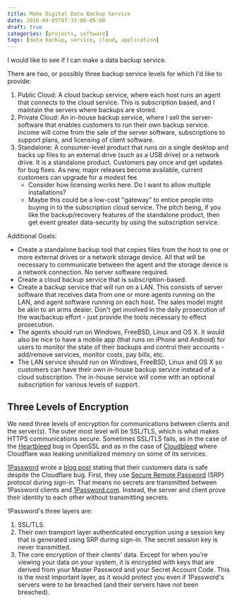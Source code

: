 ```yaml
---
title: Make Digital Data Backup Service
date: 2016-09-05T07:33:00-05:00
draft: true
categories: [projects, software]
tags: [data backup, service, cloud, application]
---
```


I would like to see if I can make a data backup service.
<!--more-->

There are two, or possibly three backup service levels for which I'd like to provide:

1. Public Cloud: A cloud backup service, where each host runs an agent that connects to the cloud service. This is subscription based, and I maintain the servers where backups are stored.
1. Private Cloud: An in-house backup service, where I sell the server-software that enables customers to run their own backup service. Income will come from the sale of the server software, subscriptions to support plans, and licensing of client software.
1. Standalone: A consumer-level product that runs on a single desktop and backs up files to an external drive (such as a USB drive) or a network drive. It is a standalone product. Customers pay once and get updates for bug fixes. As new, major releases become available, current customers can upgrade for a modest fee.
    - Consider how licensing works here. Do I want to allow multiple installations?
    - Maybe this could be a low-cost "gateway" to entice people into buying in to the subscription cloud service. The pitch being, if you like the backup/recovery features of the standalone product, then get event greater data-security by using the subscription service.

Additional Goals:

- Create a standalone backup tool that copies files from the host to one or more external drives or a network storage device. All that will be necessary to communicate between the agent and the storage device is a network connection. No server software required.
- Create a cloud backup service that is subscription-based.
- Create a backup service that will run on a LAN. This consists of server software that receives data from one or more agents running on the LAN, and agent software running on each host. The sales model might be akin to an arms dealer. Don't get involved in the daily prosecution of the war/backup effort - just provide the tools necessary to effect prosecution.
- The agents should run on Windows, FreeBSD, Linux and OS X. It would also be nice to have a mobile app (that runs on iPhone and Android) for users to monitor the state of their backups and control their accounts - add/remove services, monitor costs, pay bills, etc.
- The LAN service should run on Windows, FreeBSD, Linux and OS X so customers can have their own in-house backup service instead of a cloud subscription. The in-house service will come with an optional subscription for various levels of support.

## Three Levels of Encryption
We need three levels of encryption for communications between clients and the server(s). The outer most level will be SSL/TLS, which is what makes HTTPS communications secure. Sometimes SSL/TLS fails, as in the case of the [Heartbleed](https://en.wikipedia.org/wiki/Heartbleed) bug in OpenSSL and as in the case of [Cloudbleed](https://blog.cloudflare.com/incident-report-on-memory-leak-caused-by-cloudflare-parser-bug/) where Cloudflare was leaking uninitialized memory on some of its services.

[1Password](https://blog.agilebits.com/1password-apps/) wrote a [blog post](https://blog.agilebits.com/2017/02/23/three-layers-of-encryption-keeps-you-safe-when-ssltls-fails/) stating that their customers data is safe despite the Cloudflare bug. First, they use [Secure Remote Password](https://en.wikipedia.org/wiki/Secure_Remote_Password_protocol) (SRP) protocol during sign-in. That means no secrets are transmitted between 1Password clients and [1Password.com](https://1password.com/). Instead, the server and client prove their identity to each other without transmitting secrets.

1Password's three layers are:

1. SSL/TLS.
2. Their own transport layer authenticated encryption using a session key that is generated using SRP during sign-in. The secret session key is never transmitted.
3. The core encryption of their clients' data. Except for when you're viewing your data on your system, it is encrypted with keys that are derived from your Master Password and your Secret Account Code. This is the most important layer, as it would protect you even if 1Password's servers were to be breached (and their servers have _not_ been breached).
